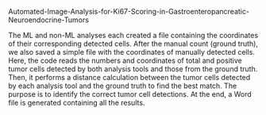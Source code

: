 Automated-Image-Analysis-for-Ki67-Scoring-in-Gastroenteropancreatic-Neuroendocrine-Tumors

The ML and non-ML analyses each created a file containing the coordinates of their corresponding detected cells. After the manual count (ground truth), we also saved a simple file with the coordinates of manually detected cells. Here, the code reads the numbers and coordinates of total and positive tumor cells detected by both analysis tools and those from the ground truth. Then, it performs a distance calculation between the tumor cells detected by each analysis tool and the ground truth to find the best match. The purpose is to identify the correct tumor cell detections. At the end, a Word file is generated containing all the results.


